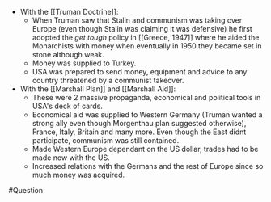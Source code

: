 - With the [[Truman Doctrine]]:
	- When Truman saw that Stalin and communism was taking over Europe (even though Stalin was claiming it was defensive) he first adopted the *get tough* policy in [[Greece, 1947]] where he aided the Monarchists with money when eventually in 1950 they became set in stone although weak.
	- Money was supplied to Turkey.
	- USA was prepared to send money, equipment and advice to any country threatened by a communist takeover.
- With the [[Marshall Plan]] and [[Marshall Aid]]:
	- These were 2 massive propaganda, economical and political tools in USA's deck of cards.
	- Economical aid was supplied to Western Germany (Truman wanted a strong ally even though Morgenthau plan suggested otherwise), France, Italy, Britain and many more. Even though the East didnt participate, communism was still contained.
	- Made Western Europe dependant on the US dollar, trades had to be made now with the US.
	- Increased relations with the Germans and the rest of Europe since so much money was acquired.

#Question 